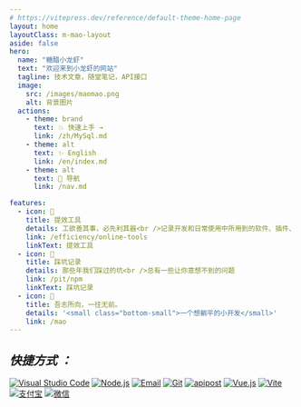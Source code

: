 ```yaml
---
# https://vitepress.dev/reference/default-theme-home-page
layout: home
layoutClass: m-mao-layout
aside: false
hero:
  name: "糖醋小龙虾"
  text: "欢迎来到小龙虾的网站"
  tagline: 技术文章，随堂笔记，API接口
  image:
    src: /images/maomao.png
    alt: 背景图片
  actions:
    - theme: brand
      text: 💥 快速上手 →
      link: /zh/MySql.md
    - theme: alt
      text: ✨️ English
      link: /en/index.md
    - theme: alt
      text: 🚀 导航
      link: /nav.md

features:
  - icon: 🧰
    title: 提效工具
    details: 工欲善其事，必先利其器<br />记录开发和日常使用中所用到的软件、插件、扩展等
    link: /efficiency/online-tools
    linkText: 提效工具
  - icon: 🐞
    title: 踩坑记录
    details: 那些年我们踩过的坑<br />总有一些让你意想不到的问题
    link: /pit/npm
    linkText: 踩坑记录
  - icon: 💯
    title: 吾志所向，一往无前。
    details: '<small class="bottom-small">一个想躺平的小开发</small>'
    link: /mao
---
```


<style>
.m-mao-layout img {
  display: inline-block;
  margin-right: 30px;
}
</style>

<confetti />
<HomeUnderline />

## **_快捷方式 ：_**

[![Visual Studio Code](https://img.shields.io/badge/VS%20CODE-007ACC?logo=VisualStudioCode&logoColor=fff)](https://code.visualstudio.com/Download)
[![Node.js](https://img.shields.io/badge/Node.js-339933?logo=Node.js&logoColor=fff)](https://nodejs.org/zh-cn)
[![Email](https://img.shields.io/badge/邮箱-Email-EA4335?logo=Gmail)](https://qiye.aliyun.com/alimail/auth/login?custom_login_flag=1&reurl=%2Falimail%2F)
[![Git](https://img.shields.io/badge/Git-F05032?logo=Git&logoColor=fff)](https://www.git.com)
[![apipost](https://img.shields.io/badge/-Apipost-FF6C37?logo=Postman&logoColor=FFF)](https://wiki.apipost.cn/docs/start/)
[![Vue.js](https://img.shields.io/badge/Vue.js-4FC08D?logo=Vue.js&logoColor=fff)](https://cn.vuejs.org/)
[![Vite](https://img.shields.io/badge/Vite-646CFF?logo=Vite&logoColor=fff)](https://www.vitejs.net/)
[![支付宝](https://img.shields.io/badge/alipay-blue?logo=alipay&logoColor=1677FF&label=%E6%94%AF%E4%BB%98%E5%AE%9D&labelColor=lightgrey)](https://www.alipay.com/x/personal)
[![微信](https://img.shields.io/badge/WeChat-07C160?logo=wechat&logoColor=white&label=微信&labelColor=green)](https://mp.weixin.qq.com/?token=&lang=zh_CN)
